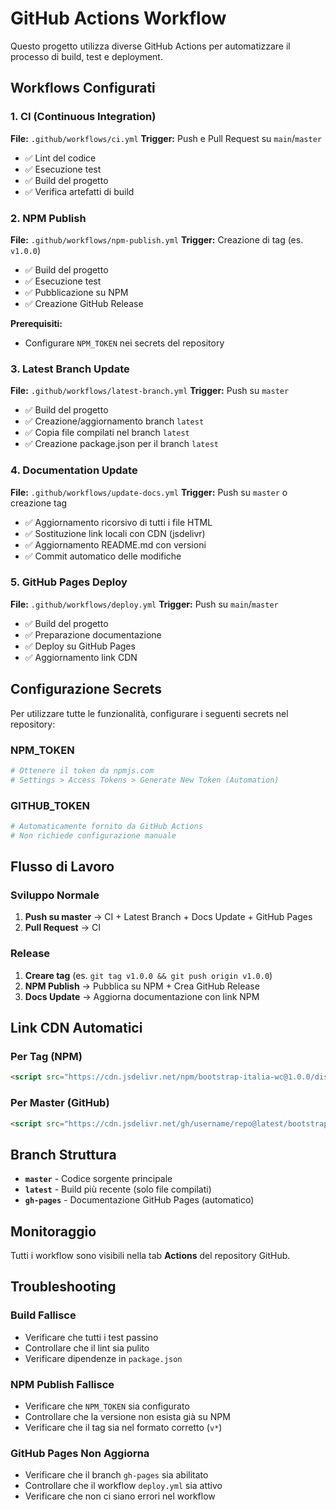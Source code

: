 # GitHub Actions Workflow

Questo progetto utilizza diverse GitHub Actions per automatizzare il processo di build, test e deployment.

## Workflows Configurati

### 1. CI (Continuous Integration)
**File:** `.github/workflows/ci.yml`
**Trigger:** Push e Pull Request su `main`/`master`

- ✅ Lint del codice
- ✅ Esecuzione test
- ✅ Build del progetto
- ✅ Verifica artefatti di build

### 2. NPM Publish
**File:** `.github/workflows/npm-publish.yml`
**Trigger:** Creazione di tag (es. `v1.0.0`)

- ✅ Build del progetto
- ✅ Esecuzione test
- ✅ Pubblicazione su NPM
- ✅ Creazione GitHub Release

**Prerequisiti:**
- Configurare `NPM_TOKEN` nei secrets del repository

### 3. Latest Branch Update
**File:** `.github/workflows/latest-branch.yml`
**Trigger:** Push su `master`

- ✅ Build del progetto
- ✅ Creazione/aggiornamento branch `latest`
- ✅ Copia file compilati nel branch `latest`
- ✅ Creazione package.json per il branch `latest`

### 4. Documentation Update
**File:** `.github/workflows/update-docs.yml`
**Trigger:** Push su `master` o creazione tag

- ✅ Aggiornamento ricorsivo di tutti i file HTML
- ✅ Sostituzione link locali con CDN (jsdelivr)
- ✅ Aggiornamento README.md con versioni
- ✅ Commit automatico delle modifiche

### 5. GitHub Pages Deploy
**File:** `.github/workflows/deploy.yml`
**Trigger:** Push su `main`/`master`

- ✅ Build del progetto
- ✅ Preparazione documentazione
- ✅ Deploy su GitHub Pages
- ✅ Aggiornamento link CDN

## Configurazione Secrets

Per utilizzare tutte le funzionalità, configurare i seguenti secrets nel repository:

### NPM_TOKEN
```bash
# Ottenere il token da npmjs.com
# Settings > Access Tokens > Generate New Token (Automation)
```

### GITHUB_TOKEN
```bash
# Automaticamente fornito da GitHub Actions
# Non richiede configurazione manuale
```

## Flusso di Lavoro

### Sviluppo Normale
1. **Push su master** → CI + Latest Branch + Docs Update + GitHub Pages
2. **Pull Request** → CI

### Release
1. **Creare tag** (es. `git tag v1.0.0 && git push origin v1.0.0`)
2. **NPM Publish** → Pubblica su NPM + Crea GitHub Release
3. **Docs Update** → Aggiorna documentazione con link NPM

## Link CDN Automatici

### Per Tag (NPM)
```html
<script src="https://cdn.jsdelivr.net/npm/bootstrap-italia-wc@1.0.0/dist/bootstrap-italia-wc.js"></script>
```

### Per Master (GitHub)
```html
<script src="https://cdn.jsdelivr.net/gh/username/repo@latest/bootstrap-italia-wc.js"></script>
```

## Branch Struttura

- **`master`** - Codice sorgente principale
- **`latest`** - Build più recente (solo file compilati)
- **`gh-pages`** - Documentazione GitHub Pages (automatico)

## Monitoraggio

Tutti i workflow sono visibili nella tab **Actions** del repository GitHub.

## Troubleshooting

### Build Fallisce
- Verificare che tutti i test passino
- Controllare che il lint sia pulito
- Verificare dipendenze in `package.json`

### NPM Publish Fallisce
- Verificare che `NPM_TOKEN` sia configurato
- Controllare che la versione non esista già su NPM
- Verificare che il tag sia nel formato corretto (`v*`)

### GitHub Pages Non Aggiorna
- Verificare che il branch `gh-pages` sia abilitato
- Controllare che il workflow `deploy.yml` sia attivo
- Verificare che non ci siano errori nel workflow